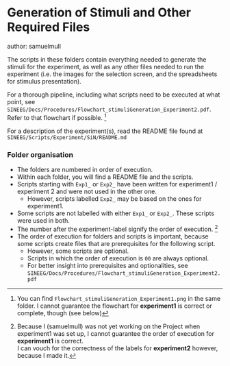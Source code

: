 # Generation of Stimuli and Other Required Files

author: samuelmull

The scripts in these folders contain everything needed to generate the stimuli for the experiment, as well as any other files needed to run the experiment (i.e. the images for the selection screen, and the spreadsheets for stimulus presentation).

For a thorough pipeline, including what scripts need to be executed at what point, see `SINEEG/Docs/Procedures/Flowchart_stimuliGeneration_Experiment2.pdf`. Refer to that flowchart if possible. [^1]

For a description of the experiment(s), read the README file found at `SINEEG/Scripts/Experiment/SiN/README.md`

### Folder organisation
- The folders are numbered in order of execution.  
- Within each folder, you will find a README file and the scripts.
- Scripts starting with `Exp1_` or `Exp2_` have been written for experiment1 / experiment 2 and were not used in the other one.
    - However, scripts labelled `Exp2_` may be based on the ones for experiment1.
- Some scripts are not labelled with either `Exp1_` or `Exp2_`. These scripts were used in both.
- The number after the experiment-label signify the order of execution. [^2] 
- The order of execution for folders and scripts is important, because some scripts create files that are prerequisites for the following script.
    - However, some scripts are optional.
    - Scripts in which the order of execution is `00` are always optional.    
    - For better insight into prerequisites and optionalities, see `SINEEG/Docs/Procedures/Flowchart_stimuliGeneration_Experiment2.pdf`



[^1]: You can find `Flowchart_stimuliGeneration_Experiment1.png` in the same folder. I cannot guarantee the flowchart for **experiment1** is correct or complete, though (see below)   

[^2]: Because I (samuelmull) was not yet working on the Project when experiment1 was set up, I cannot guarantee the order of execution for **experiment1** is correct.   
    I can vouch for the correctness of the labels for **experiment2** however, because I made it.
